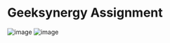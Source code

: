 # Geeksynergy Assignment
![image](https://user-images.githubusercontent.com/74202040/220275378-1945da1b-aa81-47a2-9b1c-7e87d720a5b5.png)
![image](https://user-images.githubusercontent.com/74202040/220275392-6f5b8e6b-223c-4666-93d9-5d7b7ccddee0.png)

